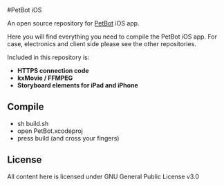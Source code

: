 #PetBot iOS

An open source repository for [PetBot](http://petbot.ca) iOS app.

Here you will find everything you need to compile the PetBot iOS app. For case, electronics and client side please see the other repositories.

Included in this repository is:
* **HTTPS connection code**
* **kxMovie / FFMPEG**
* **Storyboard elements for iPad and iPhone**

## Compile

* sh build.sh
* open PetBot.xcodeproj
* press build (and cross your fingers)

## License
All content here is licensed under  GNU General Public License v3.0
